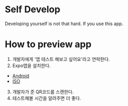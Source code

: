 # Self Develop
Developing yourself is not that hard. If you use this app.

# How to preview app
1. 개발자에게 '앱 테스트 해보고 싶어요'라고 연락한다.
2. Expo앱을 설치한다.
 - [Android](https://play.google.com/store/apps/details?id=host.exp.exponent&hl=en_US&gl=US)
 -  [ISO](https://apps.apple.com/us/app/expo-go/id982107779)
3. 개발자가 준 QR코드를 스캔한다.
4. 테스트해볼 시간을 알려주면 더 좋다.

